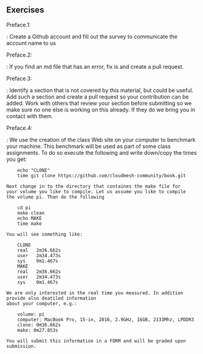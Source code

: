 ## Exercises

Preface.1:

:   Create a Github account and fill out the survey to communicate the
    account name to us


Preface.2:

:   If you find an md file that has an error, fix is and create a pull request.

Preface.3:

:   Identify a section that is not covered by this material, but could
    be useful. Add such a section and create a pull request so your
    contribution can be added. Work with others that review your section
    before submitting so we make sure no one else is working on this
    already. If they do we bring you in contact with them.

Preface.4:

:   We use the creation of the class Web site on your computer to
    benchmark your machine. This benchmark will be used as part of some
    class assignments. To do so execute the following and write
    down/copy the times you get:

        echo "CLONE"
        time git clone https://github.com/cloudmesh-community/book.git

    Next change in to the directory that containes the make file for
    your volume you like to compile. Let us assume you like to compile
    the volume pi. Than do the following
    
        cd pi
        make clean
        echo MAKE
        time make

    You will see something like:

        CLONE
        real   2m36.662s
        user   2m34.473s
        sys    0m1.467s
        MAKE
        real   2m36.662s
        user   2m34.473s
        sys    0m1.467s

    We are only interested in the real time you measured. In addition provide also deatiled information
    about your computer, e.g.:

        volume: pi
        computer: MacBook Pro, 15-in, 2016, 2.9GHz, 16GB, 2133Mhz, LPDDR3
        clone: 0m36.662s
        make: 0m27.853s

    You will submit this information in a FORM and will be graded upon
    submission. 

